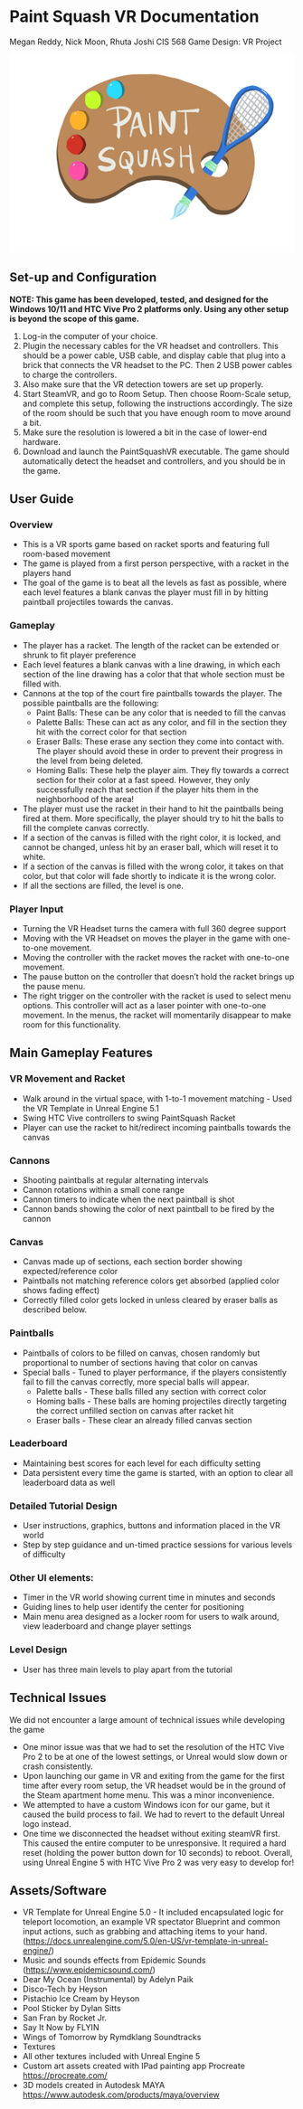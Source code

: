 # Paint Squash VR Documentation
Megan Reddy, Nick Moon, Rhuta Joshi 
CIS 568 Game Design: VR Project 

![](PaintSquashLogo.PNG)

## Set-up and Configuration 
__NOTE: This game has been developed, tested, and designed for the Windows 10/11 and HTC Vive Pro 2 platforms only. Using any other setup is beyond the scope of this game.__
1. Log-in the computer of your choice.
2. Plugin the necessary cables for the VR headset and controllers. This should be a power cable, USB cable, and display cable that plug into a brick that connects the VR headset to the PC. Then 2 USB power cables to charge the controllers.
3. Also make sure that the VR detection towers are set up properly.
4. Start SteamVR, and go to Room Setup. Then choose Room-Scale setup, and complete this setup, following the instructions accordingly. The size of the room should be such that you have enough room to move around a bit.
5. Make sure the resolution is lowered a bit in the case of lower-end hardware.
6. Download and launch the PaintSquashVR executable. The game should automatically detect the headset and controllers, and you should be in the game.

## User Guide
### Overview
- This is a VR sports game based on racket sports and featuring full room-based movement
- The game is played from a first person perspective, with a racket in the players hand
- The goal of the game is to beat all the levels as fast as possible, where each level features a blank canvas the player must fill in by hitting paintball projectiles towards the canvas.
### Gameplay
- The player has a racket. The length of the racket can be extended or shrunk to fit player preference
- Each level features a blank canvas with a line drawing, in which each section of the line drawing has a color that that whole section must be filled with.
- Cannons at the top of the court fire paintballs towards the player. The possible paintballs are the following:
  - Paint Balls: These can be any color that is needed to fill the canvas
  - Palette Balls: These can act as any color, and fill in the section they hit with the correct color for that section
  - Eraser Balls: These erase any section they come into contact with. The player should avoid these in order to prevent their progress in the level from being deleted.
  - Homing Balls: These help the player aim. They fly towards a correct section for their color at a fast speed. However, they only successfully reach that section if the player hits them in the neighborhood of the area!
- The player must use the racket in their hand to hit the paintballs being fired at them. More specifically, the player should try to hit the balls to fill the complete canvas correctly.
- If a section of the canvas is filled with the right color, it is locked, and cannot be changed, unless hit by an eraser ball, which will reset it to white.
- If a section of the canvas is filled with the wrong color, it takes on that color, but that color will fade shortly to indicate it is the wrong color.
- If all the sections are filled, the level is one.
### Player Input
- Turning the VR Headset turns the camera with full 360 degree support
- Moving with the VR Headset on moves the player in the game with one-to-one movement.
- Moving the controller with the racket moves the racket with one-to-one movement.
- The pause button on the controller that doesn’t hold the racket brings up the pause menu.
- The right trigger on the controller with the racket is used to select menu options. This controller will act as a laser pointer with one-to-one movement. In the menus, the racket will momentarily disappear to make room for this functionality.

## Main Gameplay Features
### VR Movement and Racket
- Walk around in the virtual space, with 1-to-1 movement matching - Used the VR Template in Unreal Engine 5.1
- Swing HTC Vive controllers to swing PaintSquash Racket
- Player can use the racket to hit/redirect incoming paintballs towards the canvas
### Cannons
- Shooting paintballs at regular alternating intervals
- Cannon rotations within a small cone range
- Cannon timers to indicate when the next paintball is shot
- Cannon bands showing the color of next paintball to be fired by the cannon
### Canvas
- Canvas made up of sections, each section border showing expected/reference color
- Paintballs not matching reference colors get absorbed (applied color shows fading effect)
- Correctly filled color gets locked in unless cleared by eraser balls as described below.
### Paintballs
- Paintballs of colors to be filled on canvas, chosen randomly but proportional to number of sections having that color on canvas
- Special balls - Tuned to player performance, if the players consistently fail to fill the canvas correctly, more special balls will appear.
  - Palette balls - These balls filled any section with correct color
  - Homing balls - These balls are homing projectiles directly targeting the correct unfilled section on canvas after racket hit
  - Eraser balls - These clear an already filled canvas section
### Leaderboard
- Maintaining best scores for each level for each difficulty setting
- Data persistent every time the game is started, with an option to clear all leaderboard data as well
### Detailed Tutorial Design
- User instructions, graphics, buttons and information placed in the VR world
- Step by step guidance and un-timed practice sessions for various levels of difficulty
### Other UI elements:
- Timer in the VR world showing current time in minutes and seconds
- Guiding lines to help user identify the center for positioning
- Main menu area designed as a locker room for users to walk around, view leaderboard and change player settings
### Level Design
- User has three main levels to play apart from the tutorial

## Technical Issues
We did not encounter a large amount of technical issues while developing the game
- One minor issue was that we had to set the resolution of the HTC Vive Pro 2 to be at one of the lowest settings, or Unreal would slow down or crash consistently.
- Upon launching our game in VR and exiting from the game for the first time after every room setup, the VR headset would be in the ground of the Steam apartment home menu. This was a minor inconvenience.
- We attempted to have a custom Windows icon for our game, but it caused the build process to fail. We had to revert to the default Unreal logo instead.
- One time we disconnected the headset without exiting steamVR first. This caused the entire computer to be unresponsive. It required a hard reset (holding the power button down for 10 seconds) to reboot.
Overall, using Unreal Engine 5 with HTC Vive Pro 2 was very easy to develop for!

## Assets/Software
- VR Template for Unreal Engine 5.0  - It included encapsulated logic for teleport locomotion, an example VR spectator Blueprint and common input actions, such as grabbing and attaching items to your hand. (https://docs.unrealengine.com/5.0/en-US/vr-template-in-unreal-engine/)
- Music and sounds effects from Epidemic Sounds (https://www.epidemicsound.com/)
- Dear My Ocean (Instrumental) by Adelyn Paik
- Disco-Tech by Heyson
- Pistachio Ice Cream by Heyson
- Pool Sticker by Dylan Sitts
- San Fran by Rocket Jr.
- Say It Now by FLYIN
- Wings of Tomorrow by Rymdklang Soundtracks
- Textures
- All other textures included with Unreal Engine 5
- Custom art assets created with IPad painting app Procreate https://procreate.com/
- 3D models created in Autodesk MAYA https://www.autodesk.com/products/maya/overview
